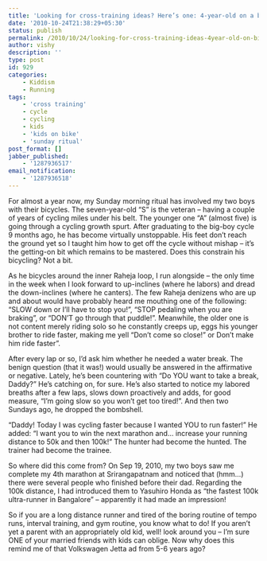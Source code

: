 ```yaml
---
title: 'Looking for cross-training ideas? Here’s one: 4-year-old on a bicycle!'
date: '2010-10-24T21:38:29+05:30'
status: publish
permalink: /2010/10/24/looking-for-cross-training-ideas-4year-old-on-bicycle
author: vishy
description: ''
type: post
id: 929
categories: 
    - Kiddism
    - Running
tags:
    - 'cross training'
    - cycle
    - cycling
    - kids
    - 'kids on bike'
    - 'sunday ritual'
post_format: []
jabber_published:
    - '1287936517'
email_notification:
    - '1287936518'
---
```

For almost a year now, my Sunday morning ritual has involved my two boys with their bicycles. The seven-year-old “S” is the veteran – having a couple of years of cycling miles under his belt. The younger one “A” (almost five) is going through a cycling growth spurt. After graduating to the big-boy cycle 9 months ago, he has become virtually unstoppable. His feet don’t reach the ground yet so I taught him how to get off the cycle without mishap – it’s the getting-on bit which remains to be mastered. Does this constrain his bicycling? Not a bit.

As he bicycles around the inner Raheja loop, I run alongside – the only time in the week when I look forward to up-inclines (where he labors) and dread the down-inclines (where he canters). The few Raheja denizens who are up and about would have probably heard me mouthing one of the following: “SLOW down or I’ll have to stop you!”, “STOP pedaling when you are braking”, or “DON’T go through that puddle!”. Meanwhile, the older one is not content merely riding solo so he constantly creeps up, eggs his younger brother to ride faster, making me yell “Don’t come so close!” or Don’t make him ride faster”.

After every lap or so, I’d ask him whether he needed a water break. The benign question (that it was!) would usually be answered in the affirmative or negative. Lately, he’s been countering with “Do YOU want to take a break, Daddy?” He’s catching on, for sure. He’s also started to notice my labored breaths after a few laps, slows down proactively and adds, for good measure, “I’m going slow so you won’t get too tired!”. And then two Sundays ago, he dropped the bombshell.

“Daddy! Today I was cycling faster because I wanted YOU to run faster!” He added: “I want you to win the next marathon and… increase your running distance to 50k and then 100k!” The hunter had become the hunted. The trainer had become the trainee.

So where did this come from? On Sep 19, 2010, my two boys saw me complete my 4th marathon at Srirangapatnam and noticed that (hmm…) there were several people who finished before their dad. Regarding the 100k distance, I had introduced them to Yasuhiro Honda as “the fastest 100k ultra-runner in Bangalore” – apparently it had made an impression!

So if you are a long distance runner and tired of the boring routine of tempo runs, interval training, and gym routine, you know what to do! If you aren’t yet a parent with an appropriately old kid, well! look around you – I’m sure ONE of your married friends with kids can oblige. Now why does this remind me of that Volkswagen Jetta ad from 5-6 years ago?